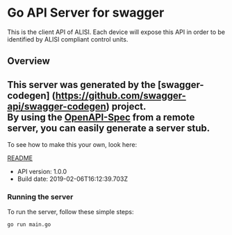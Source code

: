 # Go API Server for swagger

This is the client API of ALISI. Each device will expose this API in order to be identified by ALISI compliant control units.

## Overview
This server was generated by the [swagger-codegen]
(https://github.com/swagger-api/swagger-codegen) project.  
By using the [OpenAPI-Spec](https://github.com/OAI/OpenAPI-Specification) from a remote server, you can easily generate a server stub.  
-

To see how to make this your own, look here:

[README](https://github.com/swagger-api/swagger-codegen/blob/master/README.md)

- API version: 1.0.0
- Build date: 2019-02-06T16:12:39.703Z


### Running the server
To run the server, follow these simple steps:

```
go run main.go
```

